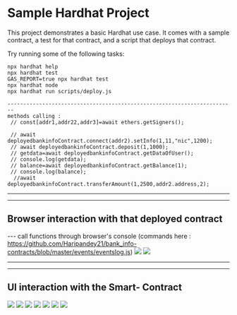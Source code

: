 # Sample Hardhat Project

This project demonstrates a basic Hardhat use case. It comes with a sample contract, a test for that contract, and a script that deploys that contract.

Try running some of the following tasks:

```shell
npx hardhat help
npx hardhat test
GAS_REPORT=true npx hardhat test
npx hardhat node
npx hardhat run scripts/deploy.js

------------------------------------------------------------------------
methods calling : 
 // const[addr1,addr22,addr3]=await ethers.getSigners();

 // await deployedbankinfoContract.connect(addr2).setInfo(1,11,"nic",1200);
 // await deployedbankinfoContract.deposit(1,1000);
 // getdata=await deployedbankinfoContract.getDataOfUser();
 // console.log(getdata);
 // balance=await deployedbankinfoContract.getBalance(1);
 // console.log(balance);
  //await deployedbankinfoContract.transferAmount(1,2500,addr2.address,2);
```


------------------------------------------------------------------------------------------------
------------------------------------------------------------------------------------------------
## Browser interaction with that deployed contract 
--- call functions through browser's console (commands here : https://github.com/Haripandey21/bank_info-contracts/blob/master/events/eventslog.js)
![](https://github.com/Haripandey21/Blockchain_Days-/blob/main/all%20images/Screenshot%20(104).png)
![](https://github.com/Haripandey21/Blockchain_Days-/blob/main/all%20images/Screenshot%20(105).png)

------------------------------------------------------------------------------------------------------------------------
----------------------------------------------------------------------------------------------------------------------

## UI interaction with the Smart- Contract 
![](https://github.com/Haripandey21/Blockchain_Days-/blob/main/Screenshot%20(109).png)
![](https://github.com/Haripandey21/Blockchain_Days-/blob/main/Screenshot%20(108).png)
![](https://github.com/Haripandey21/Blockchain_Days-/blob/main/Screenshot%20(110).png)
![](https://github.com/Haripandey21/Blockchain_Days-/blob/main/Screenshot%20(111).png)
![](https://github.com/Haripandey21/Blockchain_Days-/blob/main/Screenshot%20(112).png)
![](https://github.com/Haripandey21/Blockchain_Days-/blob/main/Screenshot%20(113).png)
![](https://github.com/Haripandey21/Blockchain_Days-/blob/main/Screenshot%20(114).png)
